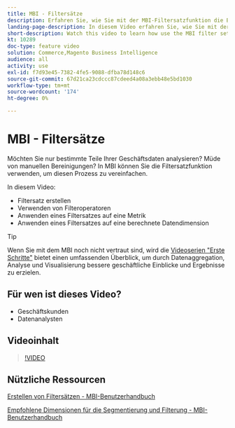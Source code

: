 ```yaml
---
title: MBI - Filtersätze
description: Erfahren Sie, wie Sie mit der MBI-Filtersatzfunktion die Berichterstellung für Geschäftsdaten für Adobe Commerce und Magento Open Source vereinfachen.
landing-page-description: In diesem Video erfahren Sie, wie Sie mit der Funktion "MBI-Filtersätze"die Berichterstellung für Geschäftsdaten vereinfachen.
short-description: Watch this video to learn how use the MBI filter sets feature to simplify business data reporting.
kt: 10289
doc-type: feature video
solution: Commerce,Magento Business Intelligence
audience: all
activity: use
exl-id: f7d93e45-7382-4fe5-9088-dfba78d148c6
source-git-commit: 67d21ca23cdccc87cdeed4a08a3ebb48e5bd1030
workflow-type: tm+mt
source-wordcount: '174'
ht-degree: 0%

---
```


# MBI - Filtersätze

Möchten Sie nur bestimmte Teile Ihrer Geschäftsdaten analysieren? Müde von manuellen Bereinigungen? In MBI können Sie die Filtersatzfunktion verwenden, um diesen Prozess zu vereinfachen.

In diesem Video:

- Filtersatz erstellen
- Verwenden von Filteroperatoren
- Anwenden eines Filtersatzes auf eine Metrik
- Anwenden eines Filtersatzes auf eine berechnete Datendimension

>[!TIP]
>
>Wenn Sie mit dem MBI noch nicht vertraut sind, wird die [Videoserien &quot;Erste Schritte&quot;](1-overview.md) bietet einen umfassenden Überblick, um durch Datenaggregation, Analyse und Visualisierung bessere geschäftliche Einblicke und Ergebnisse zu erzielen.

## Für wen ist dieses Video?

- Geschäftskunden
- Datenanalysten

## Videoinhalt

>[!VIDEO](https://video.tv.adobe.com/v/342408?quality=12&learn=on)

## Nützliche Ressourcen

[Erstellen von Filtersätzen - MBI-Benutzerhandbuch](https://experienceleague.adobe.com/docs/commerce-business-intelligence/mbi/build/reports/ess-manage-data-filters.html)

[Empfohlene Dimensionen für die Segmentierung und Filterung - MBI-Benutzerhandbuch](https://experienceleague.adobe.com/docs/commerce-business-intelligence/mbi/best-practices/data/segment-filter.html)
